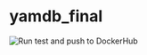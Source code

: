 # yamdb_final
![Run test and push to DockerHub](https://github.com/leks20/yamdb_final/workflows/Run%20test%20and%20push%20to%20DockerHub/badge.svg)
